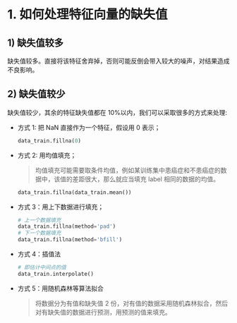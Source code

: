 
# 1. 如何处理特征向量的缺失值


## 1) 缺失值较多

缺失值较多。直接将该特征舍弃掉，否则可能反倒会带入较大的噪声，对结果造成不良影响。

## 2) 缺失值较少

缺失值较少，其余的特征缺失值都在 10%以内，我们可以采取很多的方式来处理:

- 方式 1: 把 NaN 直接作为一个特征，假设用 0 表示；

    ```python
    data_train.fillna(0)
    ```
- 方式 2: 用均值填充；

    > 均值填充可能需要取条件均值，例如某训练集中患癌症和不患癌症的数据中，该值的差距很大，那么就应当填充 label 相同的数据的均值。

    ```python
    data_train.fillna(data_train.mean())
    ```

- 方式 3：用上下数据进行填充；

    ```python
    # 上一个数据填充
    data_train.fillna(method='pad')
    # 下一个数据填充
    data_train.fillna(method='bfill')
    ```

- 方式 4：插值法

    ```python
    # 即估计中间点的值
    data_train.interpolate()
    ```
- 方式 5：用随机森林等算法拟合

    > 将数据分为有值和缺失值 2 份，对有值的数据采用随机森林拟合，然后对有缺失值的数据进行预测，用预测的值来填充。
